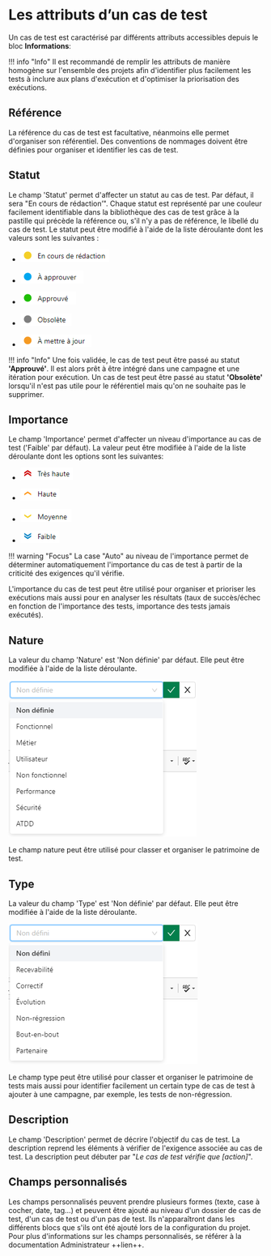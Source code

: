 
# Les attributs d’un cas de test

Un cas de test est caractérisé par différents attributs accessibles depuis le bloc **Informations**:

!!! info "Info"
	Il est recommandé de remplir les attributs de manière homogène sur l'ensemble des projets afin d'identifier plus facilement les tests à inclure aux plans d'exécution et d'optimiser la priorisation des exécutions.  
	
## Référence

La référence du cas de test est facultative, néanmoins elle permet d'organiser son référentiel. Des conventions de nommages doivent être définies pour organiser et identifier les cas de test.

## Statut

Le champ 'Statut' permet d'affecter un statut au cas de test. Par défaut, il sera "En cours de rédaction’". Chaque statut est représenté par une couleur facilement identifiable dans la bibliothèque des cas de test grâce à la pastille qui précède la référence ou, s'il n'y a pas de référence, le libellé du cas de test.
Le statut peut être modifié à l'aide de la liste déroulante dont les valeurs sont les suivantes :

- ![En cours de rédaction](resources/en-cours-redactionFR.png)

- ![À approuver](resources/a-approuverFR.png)

- ![Approuvé](resources/approuveFR.png)

- ![Obsolète](resources/obsoleteFR.png)

- ![À mettre à jour](resources/a-mettre-a-jourFR.png)

!!! info "Info"
	Une fois validée, le cas de test peut être passé au statut **'Approuvé'**. Il est alors prêt à être intégré dans une campagne et une itération pour exécution.
	Un cas de test peut être passé au statut **'Obsolète'** lorsqu'il n'est pas utile pour le référentiel mais qu'on ne souhaite pas le supprimer.

## Importance

Le champ 'Importance' permet d'affecter un niveau d'importance au cas de test ('Faible' par défaut). La valeur peut être modifiée à l'aide de la liste déroulante dont les options sont les suivantes:

- ![Très haute](resources/importance-tres-hauteFR.png)

- ![Haute](resources/importance-haute-FR.png)

- ![Moyenne](resources/importance-moyenneFR.png)

- ![Faible](resources/importance-faibleFR.png)

!!! warning "Focus" 
	La case "Auto" au niveau de l'importance permet de déterminer automatiquement l'importance du cas de test à partir de la criticité des exigences qu'il vérifie.

L'importance du cas de test peut être utilisé pour organiser et prioriser les exécutions mais aussi pour en analyser les résultats (taux de succès/échec en fonction de l'importance des tests, importance des tests jamais exécutés).

## Nature

La valeur du champ 'Nature' est 'Non définie' par défaut. Elle peut être modifiée à l'aide de la liste déroulante.

 ![Nature d'un cas de test](resources/natureFR.png)
 
Le champ nature peut être utilisé pour classer et organiser le patrimoine de test. 

## Type

La valeur du champ 'Type' est 'Non définie' par défaut. Elle peut être modifiée à l'aide de la liste déroulante. 

![Type d'un cas de test](resources/typeFR.png)

Le champ type peut être utilisé pour classer et organiser le patrimoine de tests mais aussi pour identifier facilement un certain type de cas de test à ajouter à une campagne, par exemple, les tests de non-régression.

## Description

Le champ 'Description' permet de décrire l'objectif du cas de test. La description reprend les éléments à vérifier de l'exigence associée au cas de test.
La description peut débuter par "*Le cas de test vérifie que [action]*".

## Champs personnalisés

Les champs personnalisés peuvent prendre plusieurs formes (texte, case à cocher, date, tag...) et peuvent être ajouté au niveau d'un dossier de cas de test, d'un cas de test ou d'un pas de test. Ils n'apparaîtront dans les différents blocs que s'ils ont été ajouté lors de la configuration du projet.
Pour plus d'informations sur les champs personnalisés, se référer à la documentation Administrateur ++lien++.
